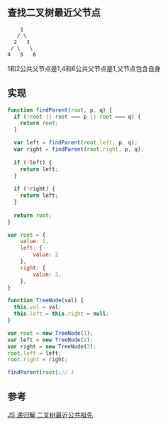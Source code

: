 ## 查找二叉树最近父节点
```
    1
   / \
  2   3
 / \   \
4   5   6
```

1和2公共父节点是1,4和6公共父节点是1,父节点包含自身

## 实现
```js
function findParent(root, p, q) {
  if (!root || root === p || root === q) {
    return root;
  }

  var left = findParent(root.left, p, q);
  var right = findParent(root.right, p, q);
  
  if (!left) {
    return left;
  }
  
  if (!right) {
    return left;
  }
  
  return root;
}

var root = {
    value: 1,
    left: {
        value: 2
    },
    right: {
        value: 3,
    },
}

function TreeNode(val) {
  this.val = val;
  this.left = this.right = null;
}

var root = new TreeNode(1);
var left = new TreeNode(2);
var right = new TreeNode(3);
root.left = left;
root.right = right;

findParent(root);// 1
```

## 参考
[JS 递归解 二叉树最近公共祖先](https://leetcode-cn.com/problems/lowest-common-ancestor-of-a-binary-tree/solution/js-di-gui-jie-er-cha-shu-zui-jin-gong-gong-zu-xian/)
